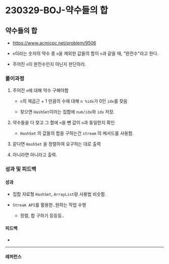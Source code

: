 # 230329-BOJ-약수들의 합

## 약수들의 합

- https://www.acmicpc.net/problem/9506

- `n`이라는 숫자의 약수 중 `n`을 제외한 값들의 합이 `n`과 같을 때, "완전수"라고 한다.

- 주어진 `n`이 완전수인지 아닌지 판단하라.

### 풀이과정

1. 주어진 `n`에 대해 약수 구해야함
   
   - `n`의 제곱근 + 1 만큼의 수에 대해 `n %idx`가 0인 `idx`를 찾음
   
   - 찾으면 `HashSet`이라는 집합에 `num/idx`와 `idx` 저장.

2. 약수들을 다 찾고 그 합에 `n`을 뺀 값이 `n`과 동일한지 확인
   
   - `HashSet` 의 값들의 합을 구하는건 `stream` 의 메서드를 사용함.

3. 같다면 `HashSet` 을 정렬하여 요구하는 대로 출력

4. 아니라면 아니라고 출력.

### 성과 및 피드백

#### 성과

- 집합 자료형 `HashSet`, `ArrayList`랑 사용법 비슷함.

- `Stream API`를 활용한..원하는 작업 수행
  
  - 정렬, 합 구하기 등등등..

#### 피드백

- 

--- 

#### 레퍼런스

> 
